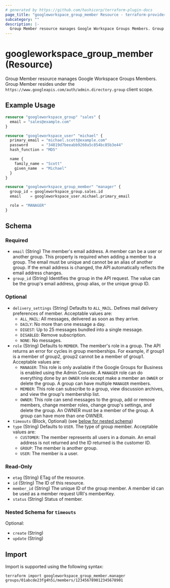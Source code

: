 ```yaml
---
# generated by https://github.com/hashicorp/terraform-plugin-docs
page_title: "googleworkspace_group_member Resource - terraform-provider-googleworkspace"
subcategory: ""
description: |-
  Group Member resource manages Google Workspace Groups Members. Group Member resides under the https://www.googleapis.com/auth/admin.directory.group client scope.
---
```


# googleworkspace_group_member (Resource)

Group Member resource manages Google Workspace Groups Members. Group Member resides under the `https://www.googleapis.com/auth/admin.directory.group` client scope.

## Example Usage

```terraform
resource "googleworkspace_group" "sales" {
  email = "sales@example.com"
}

resource "googleworkspace_user" "michael" {
  primary_email = "michael.scott@example.com"
  password      = "34819d7beeabb9260a5c854bc85b3e44"
  hash_function = "MD5"

  name {
    family_name = "Scott"
    given_name  = "Michael"
  }
}

resource "googleworkspace_group_member" "manager" {
  group_id = googleworkspace_group.sales.id
  email    = googleworkspace_user.michael.primary_email

  role = "MANAGER"
}
```

<!-- schema generated by tfplugindocs -->
## Schema

### Required

- `email` (String) The member's email address. A member can be a user or another group. This property is required when adding a member to a group. The email must be unique and cannot be an alias of another group. If the email address is changed, the API automatically reflects the email address changes.
- `group_id` (String) Identifies the group in the API request. The value can be the group's email address, group alias, or the unique group ID.

### Optional

- `delivery_settings` (String) Defaults to `ALL_MAIL`. Defines mail delivery preferences of member. Acceptable values are: 
	- `ALL_MAIL`: All messages, delivered as soon as they arrive.
	- `DAILY`: No more than one message a day.
	- `DIGEST`: Up to 25 messages bundled into a single message.
	- `DISABLED`: Remove subscription.
	- `NONE`: No messages.
- `role` (String) Defaults to `MEMBER`. The member's role in a group. The API returns an error for cycles in group memberships. For example, if group1 is a member of group2, group2 cannot be a member of group1. Acceptable values are:
	- `MANAGER`: This role is only available if the Google Groups for Business is enabled using the Admin Console. A `MANAGER` role can do everything done by an `OWNER` role except make a member an `OWNER` or delete the group. A group can have multiple `MANAGER` members. 
	- `MEMBER`: This role can subscribe to a group, view discussion archives, and view the group's membership list.
	- `OWNER`: This role can send messages to the group, add or remove members, change member roles, change group's settings, and delete the group. An OWNER must be a member of the group. A group can have more than one OWNER.
- `timeouts` (Block, Optional) (see [below for nested schema](#nestedblock--timeouts))
- `type` (String) Defaults to `USER`. The type of group member. Acceptable values are: 
	- `CUSTOMER`: The member represents all users in a domain. An email address is not returned and the ID returned is the customer ID. 
	- `GROUP`: The member is another group. 
	- `USER`: The member is a user.

### Read-Only

- `etag` (String) ETag of the resource.
- `id` (String) The ID of this resource.
- `member_id` (String) The unique ID of the group member. A member id can be used as a member request URI's memberKey.
- `status` (String) Status of member.

<a id="nestedblock--timeouts"></a>
### Nested Schema for `timeouts`

Optional:

- `create` (String)
- `update` (String)

## Import

Import is supported using the following syntax:

```shell
terraform import googleworkspace_group_member.manager groups/01abcde23fg4h5i/members/123456789012345678901
```
